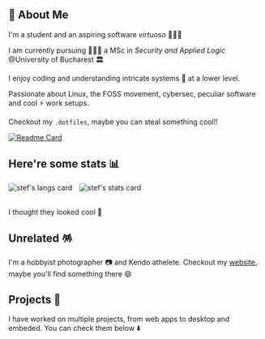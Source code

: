 ## 🚀 About Me

I'm a student and an aspiring software _virtuoso_ 🧑🏻‍💻

I am currently pursuing 🧑🏻‍🎓 a MSc in _Security and Applied Logic_ @University of Bucharest 🏛️

I enjoy coding and understanding intricate systems 🧮 at a lower level.

Passionate about Linux, the FOSS movement, cybersec, peculiar software and cool ⚡ work setups.  

Checkout my `.dotfiles`, maybe you can steal something cool!!

 [![Readme Card](https://github-readme-stats.vercel.app/api/pin/?username=Stefan-Radu&repo=dotfiles&theme=gruvbox&hide_border=true)](https://github.com/Stefan-Radu/dotfiles)
 
## Here're some stats 📊

<div style="display:flex; flex-direction:row; align-items:center; justify-content:start;">
  <img align="center" src="https://github-readme-stats.vercel.app/api/top-langs?username=Stefan-Radu&theme=gruvbox&hide_border=true&layout=compact&langs_count=5&exclude_repo=obsidian&card_width=200" alt="stef's langs card" /> &emsp;
 <img align="center" src="https://github-readme-stats.vercel.app/api?username=Stefan-Radu&show_icons=true&theme=gruvbox&hide_border=true&hide=issues" alt="stef's stats card" />
</div>  </br>

I thought they looked cool 🫠

## Unrelated 🪅 

I'm a hobbyist photographer 📷 and Kendo athelete. Checkout my [website](https://radu.cc), maybe you'll find something there 😄

## Projects 💾

I have worked on multiple projects, from web apps to desktop and embeded. You can check them below  ⬇️
